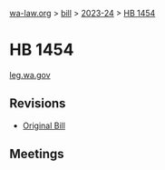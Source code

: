 [wa-law.org](/) > [bill](/bill/) > [2023-24](/bill/2023-24/) > [HB 1454](/bill/2023-24/hb/1454/)

# HB 1454
[leg.wa.gov](https://app.leg.wa.gov/billsummary?BillNumber=1454&Year=2023&Initiative=false)

## Revisions
* [Original Bill](1/)

## Meetings